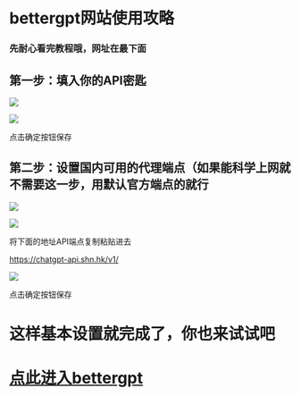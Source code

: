 
# bettergpt网站使用攻略

### 先耐心看完教程哦，网址在最下面

## 第一步：填入你的API密匙

![](https://pic2.imgdb.cn/item/644781850d2dde5777d3212f.jpg)

![](https://pic2.imgdb.cn/item/644782200d2dde5777d4df6e.jpg)

点击确定按钮保存

## 第二步：设置国内可用的代理端点（如果能科学上网就不需要这一步，用默认官方端点的就行

![](https://pic2.imgdb.cn/item/644784e30d2dde5777dc5695.jpg)



![](https://pic2.imgdb.cn/item/644785fb0d2dde5777dd64b7.jpg)

将下面的地址API端点复制粘贴进去

https://chatgpt-api.shn.hk/v1/

![](https://pic2.imgdb.cn/item/644785c80d2dde5777dd365c.jpg)

点击确定按钮保存

# 这样基本设置就完成了，你也来试试吧



# [点此进入bettergpt](https://bettergpt.chat/)
